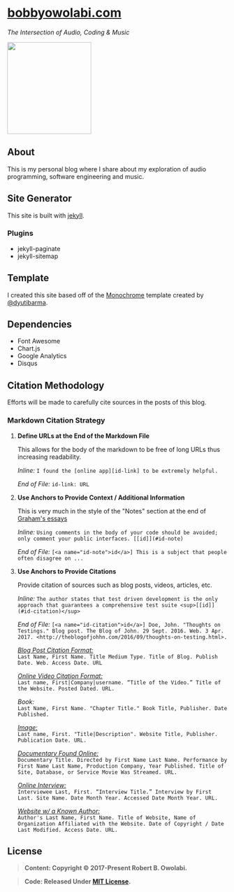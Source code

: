 # [bobbyowolabi.com][blog]
*The Intersection of Audio, Coding & Music*

<img width="192" height="210" src="https://www.bobbyowolabi.com/img/logo.png">

## About
This is my personal blog where I share about my exploration of audio programming, software engineering and music.

## Site Generator
This site is built with [jekyll][jekyll].

### Plugins
* jekyll-paginate
* jekyll-sitemap

## Template
I created this site based off of the [Monochrome][template] template created by [@dyutibarma][dyutibarma].

## Dependencies
* Font Awesome
* Chart.js
* Google Analytics
* Disqus

## Citation Methodology
Efforts will be made to carefully cite sources in the posts of this blog.

### Markdown Citation Strategy
1. **Define URLs at the End of the Markdown File**

   This allows for the body of the markdown to be free of long URLs thus increasing readability.
   
   *Inline:* `I found the [online app][id-link] to be extremely helpful.`
   
   *End of File:* `id-link: URL`

1. **Use Anchors to Provide Context / Additional Information**

   This is very much in the style of the "Notes" section at the end of [Graham's essays](http://paulgraham.com/articles.html)
   
   *Inline:* `Using comments in the body of your code should be avoided; only comment your public interfaces. [[id]](#id-note)`
   
   *End of File:* `[<a name="id-note">id</a>] This is a subject that people often disagree on ...`

1. **Use Anchors to Provide Citations**

   Provide citation of sources such as blog posts, videos, articles, etc.      
   
   *Inline:* `The author states that test driven development is the only approach that guarantees a comprehensive test suite <sup>[[id]](#id-citation)</sup>`
   
   *End of File:* `[<a name="id-citation">id</a>] Doe, John. "Thoughts on Testings." Blog post. The Blog of John. 29 Sept. 2016. Web. 3 Apr. 2017. <http://theblogofjohhn.com/2016/09/thoughts-on-testing.html>.` 
   
   *[Blog Post Citation Format:][blog-citation]*    
   `Last Name, First Name. Title Medium Type. Title of Blog. Publish Date. Web. Access Date. URL`
   
   *[Online Video Citation Format:][video-citation]*   
   `Last name, First|Company|username. “Title of the Video.” Title of the Website. Posted Dated. URL.`
   
   *Book:*  
   `Last Name, First Name. "Chapter Title." Book Title, Publisher. Date Published.`
   
   *[Image:][image-citation]*    
   `Last name, First. "Title|Description". Website Title, Publisher. Publication Date. URL.`

   *[Documentary Found Online:][online-documentary-citation]*  
   `Documentary Title. Directed by First Name Last Name. Performance by First Name Last Name, Production Company, Year Published. Title of Site, Database, or Service Movie Was Streamed. URL.`

   *[Online Interview:][online-interview]*   
   `Interviewee Last, First. “Interview Title.” Interview by First Last. Site Name. Date Month Year. Accessed Date Month Year. URL.`

   *[Website w/ a Known Author:][known-author-website]*  
   `Author's Last Name, First Name. Title of Website, Name of Organization Affiliated with the Website. Date of Copyright / Date Last Modified. Access Date. URL.`

## License
> **Content: Copyright &copy; 2017-Present Robert B. Owolabi.**

> **Code: Released Under [MIT License](license.md).**


[blog-citation]: https://www.easybib.com/guides/citation-guides/mla-format/how-to-cite-a-blog-mla/
[video-citation]: http://www.citationmachine.net/resources/cite-youtube-video
[image-citation]: http://www.citationmachine.net/resources/cite-image-found-google-images
[online-documentary-citation]: http://www.easybib.com/guides/how-to-cite-a-documentary-found-online/
[blog]: https://www.bobbyowolabi.com
[dyutibarma]: https://github.com/dyutibarma
[jekyll]: https://jekyllrb.com/
[template]: https://github.com/dyutibarma/monochrome
[online-interview]: http://www.easybib.com/guides/citation-guides/mla-format/how-to-cite-a-interview-mla/
[known-author-website]: http://columbiacollege-ca.libguides.com/mla/websites
